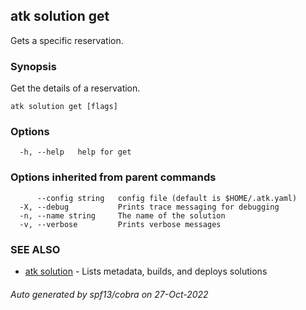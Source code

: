 ## atk solution get

Gets a specific reservation.

### Synopsis

Get the details of a reservation.

```
atk solution get [flags]
```

### Options

```
  -h, --help   help for get
```

### Options inherited from parent commands

```
      --config string   config file (default is $HOME/.atk.yaml)
  -X, --debug           Prints trace messaging for debugging
  -n, --name string     The name of the solution
  -v, --verbose         Prints verbose messages
```

### SEE ALSO

* [atk solution](atk_solution.md)	 - Lists metadata, builds, and deploys solutions

###### Auto generated by spf13/cobra on 27-Oct-2022
